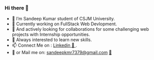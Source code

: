 ### Hi there 👋



- 👋 I’m Sandeep Kumar student of CSJM University.
- 🔭 Currently working on FullStack Web Devlopment.
- 👀 And actively looking for collaborations for some 
     challenging web projects with Internship opportunities.
- 🌱 Always interested to learn new skills.        
- 📫 Connect Me on : <a href="https://in.linkedin.com/in/sandeep-kumar-75643619b" target="_blank">Linkedin   📲 </a>.
- 👊 or Mail me on: sandeepkmr7379@gmail.com    <a href="mailto:sandeepkmr7379@gmail.com" target="_blank">📧</a>

